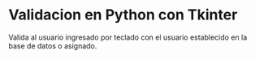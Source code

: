 # Validacion en Python con Tkinter

Valida al usuario ingresado por teclado con el usuario establecido en la base de datos o asignado.
